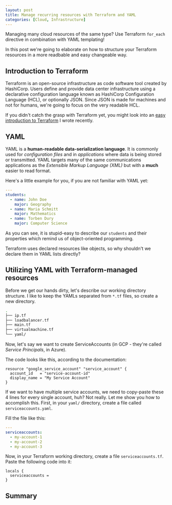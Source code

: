 ```yaml
---
layout: post
title: Manage recurring resources with Terraform and YAML
categories: [Cloud, Infrastructure]
---
```


Managing many cloud resources of the same type? Use Terraform `for_each` directive in combination with YAML templating!

In this post we're going to elaborate on how to structure your Terraform resources in a more readbable and easy changeable way.

## Introduction to Terraform

Terraform is an open-source infrastructure as code software tool created by HashiCorp. Users define and provide data center infrastructure using a declarative configuration language known as HashiCorp Configuration Language (HCL), or optionally JSON. Since JSON is made for machines and not for humans, we're going to focus on the very readable HCL.

If you didn't catch the grasp with Terraform yet, you might look into an [easy introduction to Terraform](https://torbentechblog.com/a-how-to-start-with-terraform/) I wrote recently.

## YAML

YAML is a **human-readable data-serialization language**. It is commonly used for _configuration files_ and in _applications_ where data is being stored or transmitted. YAML targets many of the same communications applications as the _Extensible Markup Language (XML)_ but with a **much** easier to read format.

Here's a little example for you, if you are not familiar with YAML yet:

```yaml
---
students:
  - name: John Doe
    major: Geography
  - name: Maria Schmitt
    major: Mathematics
  - name: Torben Dury
    major: Computer Science
```

As you can see, it is stupid-easy to describe our `students` and their properties which remind us of object-oriented programming.

Terraform uses declared resources like objects, so why shouldn't we declare them in YAML lists directly?

## Utilizing YAML with Terraform-managed resources

Before we get our hands dirty, let's describe our working directory structure. I like to keep the YAMLs separated from `*.tf` files, so create a new directory.

```bash
.
├── ip.tf
├── loadbalancer.tf
├── main.tf
├── virtualmachine.tf
└── yaml/
```

Now, let's say we want to create ServiceAccounts (in GCP - they're called _Service Principals_, in Azure).

The code looks like this, according to the documentation:

```hcl
resource "google_service_account" "service_account" {
  account_id   = "service-account-id"
  display_name = "My Service Account"
}
```

If we want to have multiple service accounts, we need to copy-paste these 4 lines for every single account, huh? Not really. Let me show you how to accomplish this. First, in your `yaml/` directory, create a file called `serviceaccounts.yaml`.

Fill the file like this:

```yaml
---
serviceaccounts:
  - my-account-1
  - my-account-2
  - my-account-3
```

Now, in your Terraform working directory, create a file `serviceaccounts.tf`. Paste the following code into it:

```hcl
locals {
  serviceaccounts = 
}
```

## Summary

